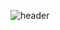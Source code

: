 ![header](https://capsule-render.vercel.app/api?type=Rect&color=auto&height=200&section=header&text=welcome%20to%20hyunbum's%20github&fontSize=50)
